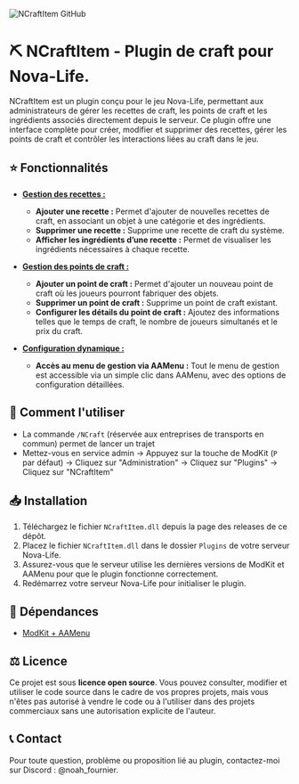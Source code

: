 ![NCraftItem GitHub](https://github.com/user-attachments/assets/aeb08368-ea13-4e97-9135-3325ffb23dab)
# ⛏️ NCraftItem - Plugin de craft pour Nova-Life.
NCraftItem est un plugin conçu pour le jeu Nova-Life, permettant aux administrateurs de gérer les recettes de craft, les points de craft et les ingrédients associés directement depuis le serveur. Ce plugin offre une interface complète pour créer, modifier et supprimer des recettes, gérer les points de craft et contrôler les interactions liées au craft dans le jeu.

## ⭐ Fonctionnalités
- <ins>**Gestion des recettes :**</ins>
    - **Ajouter une recette :** Permet d'ajouter de nouvelles recettes de craft, en associant un objet à une catégorie et des ingrédients.
    - **Supprimer une recette :** Supprime une recette de craft du système.
    - **Afficher les ingrédients d’une recette :** Permet de visualiser les ingrédients nécessaires à chaque recette.
  
- <ins>**Gestion des points de craft :**</ins>
    - **Ajouter un point de craft :** Permet d'ajouter un nouveau point de craft où les joueurs pourront fabriquer des objets.
    - **Supprimer un point de craft :** Supprime un point de craft existant.
    - **Configurer les détails du point de craft :** Ajoutez des informations telles que le temps de craft, le nombre de joueurs simultanés et le prix du craft.

- <ins>**Configuration dynamique :**</ins>
    - **Accès au menu de gestion via AAMenu :** Tout le menu de gestion est accessible via un simple clic dans AAMenu, avec des options de configuration détaillées.

## 📖 Comment l'utiliser
- La commande `/NCraft` (réservée aux entreprises de transports en commun) permet de lancer un trajet
- Mettez-vous en service admin -> Appuyez sur la touche de ModKit (`P` par défaut) -> Cliquez sur "Administration" -> Cliquez sur "Plugins" -> Cliquez sur "NCraftItem"

## 📥 Installation
1. Téléchargez le fichier `NCraftItem.dll` depuis la page des releases de ce dépôt.
2. Placez le fichier `NCraftItem.dll` dans le dossier `Plugins` de votre serveur Nova-Life.
3. Assurez-vous que le serveur utilise les dernières versions de ModKit et AAMenu pour que le plugin fonctionne correctement.
4. Redémarrez votre serveur Nova-Life pour initialiser le plugin.

## 📌 Dépendances
- [ModKit + AAMenu](https://github.com/Aarnow/NovaLife_ModKit-Releases/releases/latest)

## ⚖️ Licence
Ce projet est sous **licence open source**. Vous pouvez consulter, modifier et utiliser le code source dans le cadre de vos propres projets, mais vous n'êtes pas autorisé à vendre le code ou à l'utiliser dans des projets commerciaux sans une autorisation explicite de l'auteur.

## 📞 Contact
Pour toute question, problème ou proposition lié au plugin, contactez-moi sur Discord : @noah_fournier.
